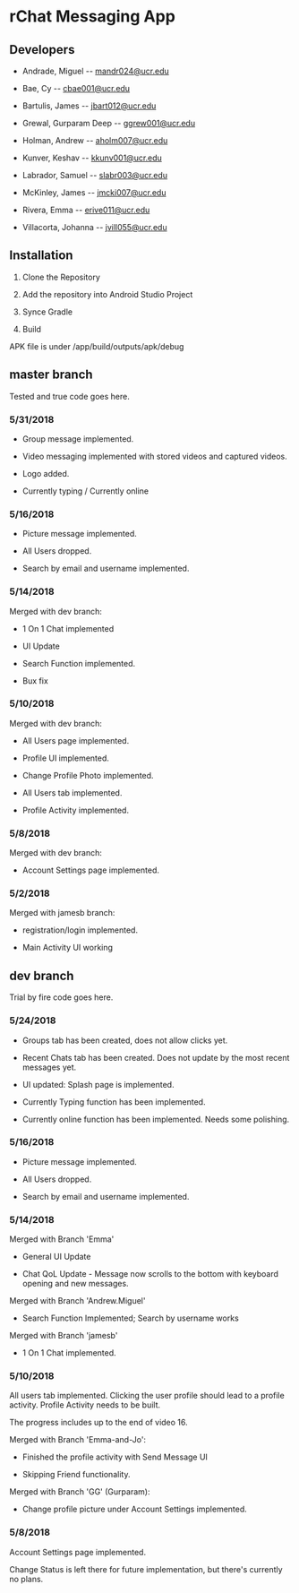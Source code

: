 # rChat Messaging App

## Developers
- Andrade, Miguel -- mandr024@ucr.edu

- Bae, Cy -- cbae001@ucr.edu

- Bartulis, James -- jbart012@ucr.edu

- Grewal, Gurparam Deep -- ggrew001@ucr.edu

- Holman, Andrew -- aholm007@ucr.edu

- Kunver, Keshav -- kkunv001@ucr.edu

- Labrador, Samuel -- slabr003@ucr.edu

- McKinley, James  -- jmcki007@ucr.edu

- Rivera, Emma -- erive011@ucr.edu

- Villacorta, Johanna -- jvill055@ucr.edu

## Installation

1. Clone the Repository

2. Add the repository into Android Studio Project

3. Synce Gradle

4. Build

APK file is under /app/build/outputs/apk/debug



## master branch
Tested and true code goes here.


### 5/31/2018

- Group message implemented.

- Video messaging implemented with stored videos and captured videos. 

- Logo added.

- Currently typing / Currently online



### 5/16/2018

- Picture message implemented.

- All Users dropped.

- Search by email and username implemented.

### 5/14/2018
Merged with dev branch:

- 1 On 1 Chat implemented

- UI Update

- Search Function implemented.

- Bux fix

### 5/10/2018
Merged with dev branch: 

- All Users page implemented.

- Profile UI implemented.

- Change Profile Photo implemented.

- All Users tab implemented.

- Profile Activity implemented.

### 5/8/2018
Merged with dev branch: 

- Account Settings page implemented.

### 5/2/2018
Merged with jamesb branch: 

- registration/login implemented.

- Main Activity UI working 








## dev branch
Trial by fire code goes here.

### 5/24/2018

- Groups tab has been created, does not allow clicks yet.

- Recent Chats tab has been created. Does not update by the most recent messages yet. 

- UI updated: Splash page is implemented. 

- Currently Typing function has been implemented.

- Currently online function has been implemented. Needs some polishing. 

### 5/16/2018

- Picture message implemented.

- All Users dropped.

- Search by email and username implemented.


### 5/14/2018

Merged with Branch 'Emma'

- General UI Update

- Chat QoL Update - Message now scrolls to the bottom with keyboard opening and new messages.

Merged with Branch 'Andrew.Miguel'

- Search Function Implemented; Search by username works

Merged with Branch 'jamesb'

- 1 On 1 Chat implemented.



### 5/10/2018
All users tab implemented. Clicking the user profile should lead to a profile activity. Profile Activity needs to be built.

The progress includes up to the end of video 16.

Merged with Branch 'Emma-and-Jo':

- Finished the profile activity with Send Message UI

- Skipping Friend functionality.

Merged with Branch 'GG' (Gurparam):

- Change profile picture under Account Settings implemented.

### 5/8/2018
Account Settings page implemented. 

Change Status is left there for future implementation, but there's currently no plans. 
